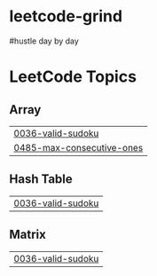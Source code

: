 # leetcode-grind
#hustle
day by day

<!---LeetCode Topics Start-->
# LeetCode Topics
## Array
|  |
| ------- |
| [0036-valid-sudoku](https://github.com/Sourabh-gupta15/leetcode-grind/tree/master/0036-valid-sudoku) |
| [0485-max-consecutive-ones](https://github.com/Sourabh-gupta15/leetcode-grind/tree/master/0485-max-consecutive-ones) |
## Hash Table
|  |
| ------- |
| [0036-valid-sudoku](https://github.com/Sourabh-gupta15/leetcode-grind/tree/master/0036-valid-sudoku) |
## Matrix
|  |
| ------- |
| [0036-valid-sudoku](https://github.com/Sourabh-gupta15/leetcode-grind/tree/master/0036-valid-sudoku) |
<!---LeetCode Topics End-->